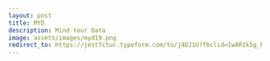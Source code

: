 ```yaml
---
layout: post
title: MYD
description: Mind Your Data
image: assets/images/myd19.png
redirect_to: https://jestfctuc.typeform.com/to/j4DJ1U?fbclid=IwAR1k5g_Ej97al9BzgMwtfJbXEQ9jfa6_05ZLAPc6zlEJsG-YxEa2it_ffRk
---
```



